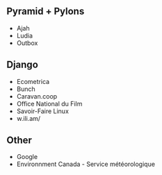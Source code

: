 ## Pyramid + Pylons

* Ajah
* Ludia
* Outbox

## Django

* Ecometrica
* Bunch
* Caravan.coop
* Office National du Film
* Savoir-Faire Linux
* w.ili.am/


## Other

* Google
* Environnment Canada - Service météorologique
